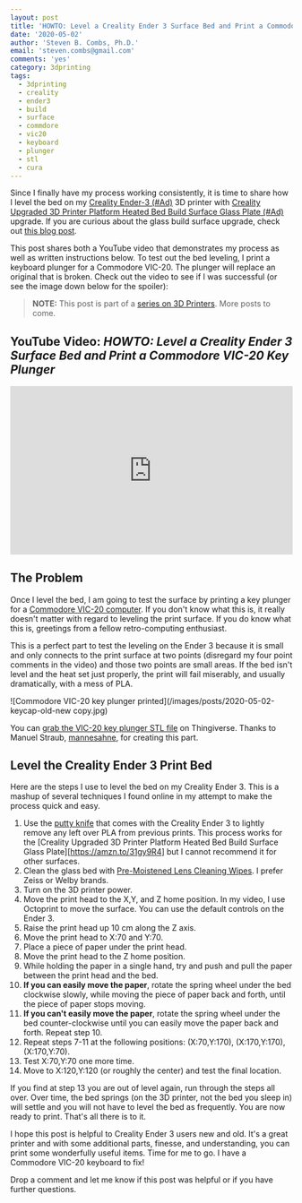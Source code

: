 ```yaml
---
layout: post
title: 'HOWTO: Level a Creality Ender 3 Surface Bed and Print a Commodore VIC-20 Key Plunger'
date: '2020-05-02'
author: 'Steven B. Combs, Ph.D.'
email: 'steven.combs@gmail.com'
comments: 'yes'
category: 3dprinting
tags:
  - 3dprinting
  - creality
  - ender3
  - build
  - surface
  - commdore
  - vic20
  - keyboard
  - plunger
  - stl
  - cura
---
```


Since I finally have my process working consistently, it is time to share how I level the bed on my [Creality Ender-3 (#Ad)](https://amzn.to/3d6WHB2) 3D printer with [Creality Upgraded 3D Printer Platform Heated Bed Build Surface Glass Plate (#Ad)](https://amzn.to/31gy9R4) upgrade. If you are curious about the glass build surface upgrade, check out [this blog post](https://www.stevencombs.com/3dprinting/2019/06/08/creality-ender3-build-surface-upgrade.html).

This post shares both a YouTube video that demonstrates my process as well as written instructions below. To test out the bed leveling, I print a keyboard plunger for a Commodore VIC-20. The plunger will replace an original that is broken. Check out the video to see if I was successful (or see the image down below for the spoiler):

> **NOTE:** This post is part of a [series on 3D Printers](https://www.stevencombs.com/3dprinting). More posts to come.

## YouTube Video: _HOWTO: Level a Creality Ender 3 Surface Bed and Print a Commodore VIC-20 Key Plunger_

<div style="position:relative;padding-top:56.25%;">
  <p><iframe src="https://www.youtube.com/embed/i_-T8uYWwBs" frameborder="0" allowfullscreen style="position:absolute;top:0;left:0;width:100%;height:100%;"></iframe></p>
</div>

## The Problem

Once I level the bed, I am going to test the surface by printing a key plunger for a [Commodore VIC-20 computer](https://www.stevencombs.com/commodore/2017/07/26/commodore-v20-ebay-purchase.html). If you don't know what this is, it really doesn't matter with regard to leveling the print surface. If you do know what this is, greetings from a fellow retro-computing enthusiast.

This is a perfect part to test the leveling on the Ender 3 because it is small and only connects to the print surface at two points (disregard my four point comments in the video) and those two points are small areas. If the bed isn't level and the heat set just properly, the print will fail miserably, and usually dramatically, with a mess of PLA.

![Commodore VIC-20 key plunger printed](/images/posts/2020-05-02-keycap-old-new copy.jpg)

You can [grab the VIC-20 key plunger STL file](https://www.thingiverse.com/thing:2677332) on Thingiverse. Thanks to Manuel Straub,
[mannesahne](https://www.thingiverse.com/mannesahne/about), for creating this part.

## Level the Creality Ender 3 Print Bed

Here are the steps I use to level the bed on my Creality Ender 3. This is a mashup of several techniques I found online in my attempt to make the process quick and easy.

1. Use the [putty knife](https://amzn.to/2YtEF7R) that comes with the Creality Ender 3 to lightly remove any left over PLA from previous prints. This process works for the [Creality Upgraded 3D Printer Platform Heated Bed Build Surface Glass Plate][https://amzn.to/31gy9R4] but I cannot recommend it for other surfaces.
2. Clean the glass bed with [Pre-Moistened Lens Cleaning Wipes](https://amzn.to/3aY5pAa). I prefer Zeiss or Welby brands.
3. Turn on the 3D printer power.
4. Move the print head to the X,Y, and Z home position. In my video, I use Octoprint to move the surface. You can use the default controls on the Ender 3.
5. Raise the print head up 10 cm along the Z axis.
6. Move the print head to X:70 and Y:70.
7. Place a piece of paper under the print head.
8. Move the print head to the Z home position.
9. While holding the paper in a single hand, try and push and pull the paper between the print head and the bed.
10. **If you can easily move the paper**, rotate the spring wheel under the bed clockwise slowly, while moving the piece of paper back and forth, until the piece of paper stops moving.
11. **If you can't easily move the paper**, rotate the spring wheel under the bed counter-clockwise until you can easily move the paper back and forth. Repeat step 10.
12. Repeat steps 7-11 at the following positions: (X:70,Y:170), (X:170,Y:170), (X:170,Y:70).
13. Test X:70,Y:70 one more time.
14. Move to X:120,Y:120 (or roughly the center) and test the final location.

If you find at step 13 you are out of level again, run through the steps all over. Over time, the bed springs (on the 3D printer, not the bed you sleep in) will settle and you will not have to level the bed as frequently. You are now ready to print. That's all there is to it.

I hope this post is helpful to Creality Ender 3 users new and old. It's a great printer and with some additional parts, finesse, and understanding, you can print some wonderfully useful items. Time for me to go. I have a Commodore VIC-20 keyboard to fix!

Drop a comment and let me know if this post was helpful or if you have further questions.
